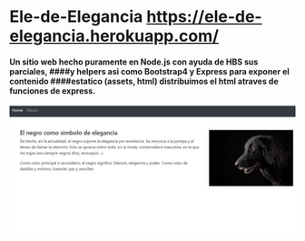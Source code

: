 # Ele-de-Elegancia https://ele-de-elegancia.herokuapp.com/

#### Un sitio web hecho puramente en Node.js con ayuda de HBS sus parciales, ####y helpers asi como Bootstrap4 y Express para exponer el contenido ####estatico (assets, html) distribuimos el html atraves de funciones de express.

<img src="https://github.com/SeniorFlacko/Ele-de-Elegancia/blob/master/ele.JPG">


